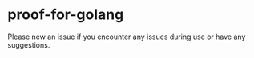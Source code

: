 # proof-for-golang

Please new an issue if you encounter any issues during use or have any suggestions.
